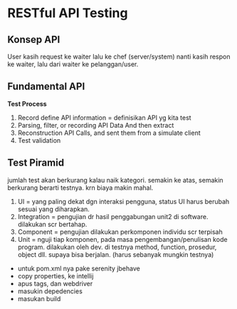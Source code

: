 # RESTful API Testing

## Konsep API
User kasih request ke waiter lalu ke chef (server/system) nanti kasih respon ke waiter, lalu dari waiter ke pelanggan/user.

## Fundamental API
**Test Process**
1. Record define API information = definisikan API yg kita test
2. Parsing, filter, or recording API Data And then extract
3. Reconstruction API Calls, and sent them from a simulate client
4. Test validation


## Test Piramid
jumlah test akan berkurang kalau naik kategori. semakin ke atas, semakin berkurang berarti testnya. krn biaya makin mahal.
1. UI = yang paling dekat dgn interaksi pengguna, status UI harus berubah sesuai yang diharapkan.
2. Integration = pengujian dr hasil penggabungan unit2 di software. dilakukan scr bertahap.
3. Component = pengujian dilakukan perkomponen individu scr terpisah
4. Unit = nguji tiap komponen, pada masa pengembangan/penulisan kode program. dilakukan oleh dev. di testnya method, function, prosedur, object dll. supaya bisa berjalan. (harus sebanyak mungkin testnya)

- untuk pom.xml nya pake serenity jbehave
- copy properties, ke intellij
- apus tags, dan webdriver
- masukin depedencies
- masukan build


